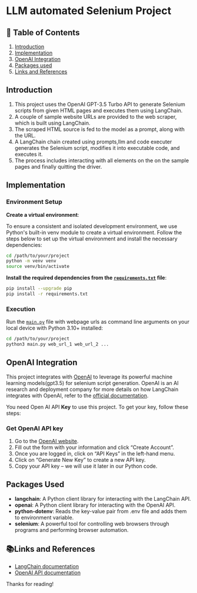 # LLM automated Selenium Project

## 📌 Table of Contents
1. [Introduction](#introduction)
2. [Implementation](#implementation)
3. [OpenAI Integration](#openai-integration)
4. [Packages used](#packages-used)
5. [Links and References](#links-and-references)
## Introduction 

1. This project uses the OpenAI GPT-3.5 Turbo API to generate Selenium scripts from given HTML pages and executes them using LangChain.
2. A couple of sample website URLs are provided to the web scraper, which is built using LangChain.
3. The scraped HTML source is fed to the model as a prompt, along with the URL.
4. A LangChain chain created using prompts,llm and code executer generates the Selenium script, modifies it into executable code, and executes it.
5. The process includes interacting with all elements on the on the sample pages and finally quitting the driver.


## Implementation

### Environment Setup
 **Create a virtual environment**:

To ensure a consistent and isolated development environment, we use Python's built-in venv module to create a virtual environment. Follow the steps below to set up the virtual environment and install the necessary dependencies:

   ```sh
   cd /path/to/your/project
   python -m venv venv
   source venv/bin/activate
```

 **Install the required dependencies from the [`requirements.txt`](requirements.txt) file**:
 
   ```sh
   pip install --upgrade pip
   pip install -r requirements.txt

```

### Execution

Run the [`main.py`](main.py) file with webpage urls as command line arguments on your local device with Python 3.10+ installed:

  ```sh
cd /path/to/your/project
python3 main.py web_url_1 web_url_2 ...
```

## OpenAI Integration
This project integrates with [OpenAI](https://openai.com/) to leverage its powerful machine learning models(gpt3.5) for selenium script generation. OpenAI is an AI research and deployment company for more details on how LangChain integrates with OpenAI, refer to the [official documentation](https://python.langchain.com/docs/integrations/providers/openai).

You need Open AI API **Key** to use this project. To get your key, follow these steps:

### Get OpenAI API key

1. Go to the [OpenAI website](https://beta.openai.com/signup/).
2. Fill out the form with your information and click “Create Account”.
3. Once you are logged in, click on “API Keys” in the left-hand menu.
4. Click on “Generate New Key” to create a new API key.
5. Copy your API key – we will use it later in our Python code.

## Packages Used

- **langchain**: A Python client library for interacting with the LangChain API.
- **openai**: A Python client library for interacting with the OpenAI API.
- **python-dotenv**: Reads the key-value pair from .env file and adds them to environment variable.
- **selenium**: A powerful tool for controlling web browsers through programs and performing browser automation.


## 📚Links and References

- [LangChain documentation](https://python.langchain.com/v0.1/docs/get_started/introduction
)
- [OpenAI API documentation](https://platform.openai.com/docs/overview
)



Thanks for reading!
















